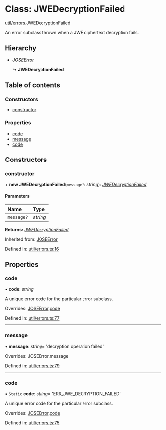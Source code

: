 # Class: JWEDecryptionFailed

[util/errors](../modules/util_errors.md).JWEDecryptionFailed

An error subclass thrown when a JWE ciphertext decryption fails.

## Hierarchy

- [*JOSEError*](util_errors.joseerror.md)

  ↳ **JWEDecryptionFailed**

## Table of contents

### Constructors

- [constructor](util_errors.jwedecryptionfailed.md#constructor)

### Properties

- [code](util_errors.jwedecryptionfailed.md#code)
- [message](util_errors.jwedecryptionfailed.md#message)
- [code](util_errors.jwedecryptionfailed.md#code)

## Constructors

### constructor

\+ **new JWEDecryptionFailed**(`message?`: *string*): [*JWEDecryptionFailed*](util_errors.jwedecryptionfailed.md)

#### Parameters

| Name | Type |
| :------ | :------ |
| `message?` | *string* |

**Returns:** [*JWEDecryptionFailed*](util_errors.jwedecryptionfailed.md)

Inherited from: [JOSEError](util_errors.joseerror.md)

Defined in: [util/errors.ts:16](https://github.com/panva/jose/blob/v3.12.3/src/util/errors.ts#L16)

## Properties

### code

• **code**: *string*

A unique error code for the particular error subclass.

Overrides: [JOSEError](util_errors.joseerror.md).[code](util_errors.joseerror.md#code)

Defined in: [util/errors.ts:77](https://github.com/panva/jose/blob/v3.12.3/src/util/errors.ts#L77)

___

### message

• **message**: *string*= 'decryption operation failed'

Overrides: JOSEError.message

Defined in: [util/errors.ts:79](https://github.com/panva/jose/blob/v3.12.3/src/util/errors.ts#L79)

___

### code

▪ `Static` **code**: *string*= 'ERR\_JWE\_DECRYPTION\_FAILED'

A unique error code for the particular error subclass.

Overrides: [JOSEError](util_errors.joseerror.md).[code](util_errors.joseerror.md#code)

Defined in: [util/errors.ts:75](https://github.com/panva/jose/blob/v3.12.3/src/util/errors.ts#L75)
